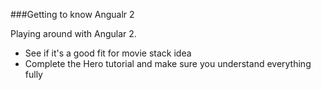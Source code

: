 ###Getting to know Angualr 2

Playing around with Angular 2.

- See if it's a good fit for movie stack idea
- Complete the Hero tutorial and make sure you understand everything fully
